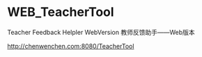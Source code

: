 # WEB_TeacherTool
Teacher Feedback Helpler WebVersion
教师反馈助手——Web版本

http://chenwenchen.com:8080/TeacherTool
